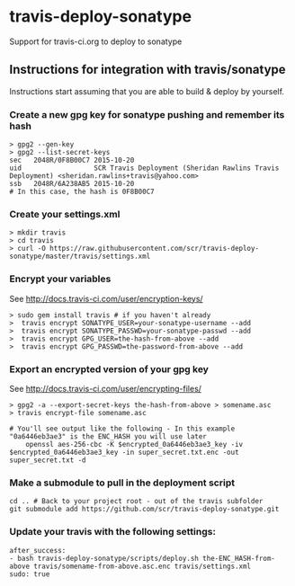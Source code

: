 # travis-deploy-sonatype
Support for travis-ci.org to deploy to sonatype

## Instructions for integration with travis/sonatype
Instructions start assuming that you are able to build & deploy by yourself.

### Create a new gpg key for sonatype pushing and remember its hash
```
> gpg2 --gen-key
> gpg2 --list-secret-keys
sec   2048R/0F8B00C7 2015-10-20
uid                  SCR Travis Deployment (Sheridan Rawlins Travis Deployment) <sheridan.rawlins+travis@yahoo.com>
ssb   2048R/6A238AB5 2015-10-20
# In this case, the hash is 0F8B00C7
```

### Create your settings.xml
```
> mkdir travis
> cd travis
> curl -O https://raw.githubusercontent.com/scr/travis-deploy-sonatype/master/travis/settings.xml
```

### Encrypt your variables
See http://docs.travis-ci.com/user/encryption-keys/

```
> sudo gem install travis # if you haven't already
>  travis encrypt SONATYPE_USER=your-sonatype-username --add
>  travis encrypt SONATYPE_PASSWD=your-sonatype-passwd --add
>  travis encrypt GPG_USER=the-hash-from-above --add
>  travis encrypt GPG_PASSWD=the-password-from-above --add
```

### Export an encrypted version of your gpg key
See http://docs.travis-ci.com/user/encrypting-files/

```
> gpg2 -a --export-secret-keys the-hash-from-above > somename.asc
> travis encrypt-file somename.asc

# You'll see output like the following - In this example "0a6446eb3ae3" is the ENC_HASH you will use later
    openssl aes-256-cbc -K $encrypted_0a6446eb3ae3_key -iv $encrypted_0a6446eb3ae3_key -in super_secret.txt.enc -out super_secret.txt -d

```

### Make a submodule to pull in the deployment script

```
cd .. # Back to your project root - out of the travis subfolder
git submodule add https://github.com/scr/travis-deploy-sonatype.git
```

### Update your travis with the following settings:

```
after_success:
- bash travis-deploy-sonatype/scripts/deploy.sh the-ENC_HASH-from-above travis/somename-from-above.asc.enc travis/settings.xml
sudo: true
```

